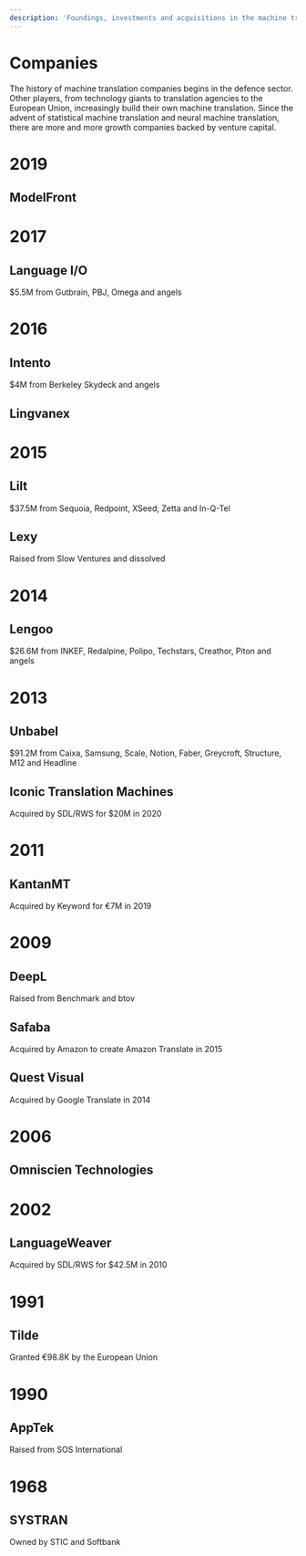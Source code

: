 ```yaml
---
description: 'Foundings, investments and acquisitions in the machine translation space'
---
```


# Companies

The history of machine translation companies begins in the defence sector. 
Other players, from technology giants to translation agencies to the European Union, 
increasingly build their own machine translation. 
Since the advent of statistical machine translation and neural machine translation, 
there are more and more growth companies backed by venture capital.

# 2019

## ModelFront

# 2017

## Language I/O 
$5.5M from Gutbrain, PBJ, Omega and angels

# 2016

## Intento 
$4M from Berkeley Skydeck and angels

## Lingvanex

# 2015  

## Lilt
$37.5M from Sequoia, Redpoint, XSeed, Zetta and In-Q-Tel

## Lexy
Raised from Slow Ventures and dissolved

# 2014
## Lengoo
$26.6M from INKEF, Redalpine, Polipo, Techstars, Creathor, Piton and angels

# 2013
## Unbabel
$91.2M from Caixa, Samsung, Scale, Notion, Faber, Greycroft, Structure, M12 and Headline

## Iconic Translation Machines
Acquired by SDL/RWS for $20M in 2020

# 2011
## KantanMT
Acquired by Keyword for €7M in 2019

# 2009
## DeepL  
Raised from Benchmark and btov

## Safaba
Acquired by Amazon to create Amazon Translate in 2015

## Quest Visual  
Acquired by Google Translate in 2014

# 2006
## Omniscien Technologies

# 2002
## LanguageWeaver  
Acquired by SDL/RWS for $42.5M in 2010

# 1991

## Tilde
Granted €98.8K by the European Union

# 1990
## AppTek 
Raised from SOS International

# 1968
## SYSTRAN  
Owned by STIC and Softbank

